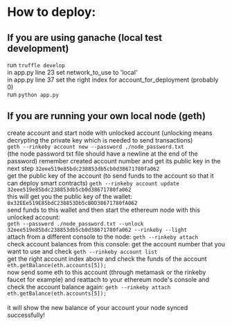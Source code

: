 # How to deploy:

## If you are using ganache (local test development)

run `truffle develop` <br>
in app.py line 23 set network_to_use to 'local'<br>
in app.py line 37 set the right index for account_for_deployment (probably 0) <br>
run `python app.py`

## If you are running your own local node (geth)
create account and start node with unlocked account (unlocking means decrypting the private key which is needed to send
transactions) <br>
`geth --rinkeby account new --password ./node_password.txt` <br>
(the node password txt file should have a newline at the end of the password) remember created account number and get its public key in the next step
`32eee519e85bdc238853db5cb0d38671780fa062`<br>
get the public key of the account (to send funds to the account so that it can deploy smart contracts)
`geth --rinkeby account update 32eee519e85bdc238853db5cb0d38671780fa062` <br>
this will get you the public key of the wallet:
`0x32EEe519E85bdC238853Db5cB0D38671780fA062`<br>
send funds to this wallet and then start the ethereum node with this unlocked account:<br>
`geth --password ./node_password.txt --unlock 32eee519e85bdc238853db5cb0d38671780fa062 --rinkeby --light` <br>
attach from a different console to the node:
`geth --rinkeby attach` <br>
check account balances from this console:
get the account number that you want to use and check
`geth --rinkeby account list` <br>
get the right account index above and check the funds of the account<br>
`eth.getBalance(eth.accounts[5]);`<br>
now send some eth to this account (through metamask or the rinkeby faucet for example)
and reattach to your ethereum node's console and check the account balance again:
`geth --rinkeby attach`
`eth.getBalance(eth.accounts[5]);` <br> 
<br>it will show the new balance of your account your node synced successfully! 
